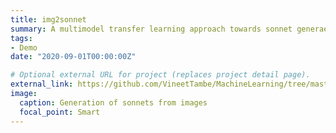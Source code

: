 ```yaml
---
title: img2sonnet
summary: A multimodel transfer learning approach towards sonnet generaetion from images.
tags:
- Demo
date: "2020-09-01T00:00:00Z"

# Optional external URL for project (replaces project detail page).
external_link: https://github.com/VineetTambe/MachineLearning/tree/master/img2sonnet
image:
  caption: Generation of sonnets from images
  focal_point: Smart
---
```

